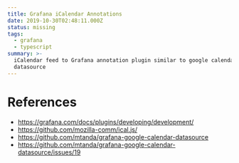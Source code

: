 ```yaml
---
title: Grafana iCalendar Annotations
date: 2019-10-30T02:48:11.000Z
status: missing
tags:
  - grafana
  - typescript
summary: >-
  iCalendar feed to Grafana annotation plugin similar to google calendar
  datasource
---
```


# References

- <https://grafana.com/docs/plugins/developing/development/>
- <https://github.com/mozilla-comm/ical.js/>
- <https://github.com/mtanda/grafana-google-calendar-datasource>
- <https://github.com/mtanda/grafana-google-calendar-datasource/issues/19>
